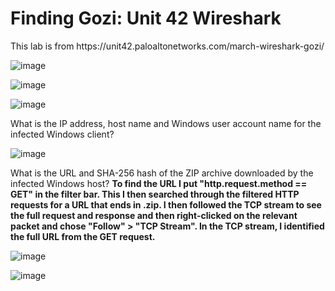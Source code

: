 <h1> Finding Gozi: Unit 42 Wireshark </h1>
This lab is from https://unit42.paloaltonetworks.com/march-wireshark-gozi/

![image](https://github.com/Ganburu/Cybersecurity-Portfolio/assets/162606791/a8cc426d-3979-4798-83ed-32175a8fb337)

![image](https://github.com/Ganburu/Cybersecurity-Portfolio/assets/162606791/baf41c84-c7c1-44da-953c-3f2452dbc12f)

![image](https://github.com/Ganburu/Cybersecurity-Portfolio/assets/162606791/269ea435-5129-4031-97b9-bbf913110ac3)

What is the IP address, host name and Windows user account name for the infected Windows client? 

![image](https://github.com/Ganburu/Cybersecurity-Portfolio/assets/162606791/1b6dcaf5-51be-4ea1-86ce-b64207c5c085)

What is the URL and SHA-256 hash of the ZIP archive downloaded by the infected Windows host? **To find the URL I put "http.request.method == GET" in the filter bar. This I then searched through the filtered HTTP requests for a URL that ends in .zip. I then followed the TCP stream to see the full request and response and then right-clicked on the relevant packet and chose "Follow" > "TCP Stream". In the TCP stream, I identified the full URL from the GET request.**

![image](https://github.com/Ganburu/Cybersecurity-Portfolio/assets/162606791/05a054ca-2dab-46d7-9b23-5662a5fe687e)

![image](https://github.com/Ganburu/Cybersecurity-Portfolio/assets/162606791/64d1289e-c5a6-4d10-88cb-5f6d1938387c)
